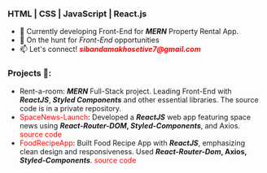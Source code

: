 <style>
  a {
    text-decoration: none;
    color: red;
  }
</style>

### HTML | CSS | JavaScript | React.js
* 🌱 Currently developing Front-End for **<em>MERN</em>** Property Rental App.
* 💼 On the hunt for <em>Front-End</em> opportunities
* 📫 Let's connect! **<em>sibandamakhosetive7@gmail.com</em>**

### Projects 🌟:

* Rent-a-room: **<em>MERN</em>** Full-Stack project. Leading Front-End with **<em>ReactJS</em>**, **<em>Styled Components</em>** and other essential libraries. The source code is in a private repository.
* [SpaceNews-Launch](https://makhoe7-spacenews.netlify.app): Developed a **<em>ReactJS</em>** web app featuring space news using **<em>React-Router-DOM</em>, <em>Styled-Components</em>**, and Axios. [source code](https://github.com/Makhosetive7/SpaceNews-Launch)
* [FoodRecipeApp](https://makhoe7-recipeapp.netlify.app/): Built Food Recipe App with **<em>ReactJS</em>**, emphasizing clean design and responsiveness. Used **<em>React-Router-Dom</em>, Axios, <em>Styled-Components</em>**. [source code](https://github.com/Makhosetive7/react-recipe-app)
